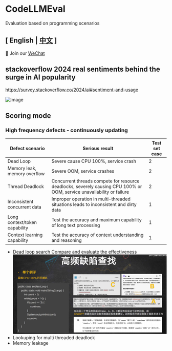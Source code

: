 

# CodeLLMEval
Evaluation based on programming scenarios

## \[ English | [中文](README_zh.md) \]
👋 Join our [WeChat](assets/wechat.jpg) 

## stackoverflow 2024 real sentiments behind the surge in AI popularity
https://survey.stackoverflow.co/2024/ai#sentiment-and-usage

![image](https://github.com/user-attachments/assets/c6a0ffee-65d5-4e80-a4f8-7ebe6ec57655)


## Scoring mode
### High frequency defects - continuously updating
|Defect scenario | Serious result | Test set case|
| ----------------------------------------------------------------- | -------------------------------- | --------- |
|Dead Loop | Severe cause CPU 100%, service crash | 2 |
|Memory leak, memory overflow | Severe OOM, service crashes | 2 |
|Thread Deadlock | Concurrent threads compete for resource deadlocks, severely causing CPU 100% or OOM, service unavailability or failure | 2 |
|Inconsistent concurrent data | Improper operation in multi-threaded situations leads to inconsistent and dirty data | 1 |
|Long context/token capability | Test the accuracy and maximum capability of long text processing | 1 |
|Context learning capability | Test the accuracy of context understanding and reasoning | 1 |
* Dead loop search
Compare and evaluate the effectiveness
![loop](assets/loop.jpg)
* Lookuping for multi threaded deadlock 
* Memory leakage



